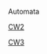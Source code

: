 Automata

  [CW2](https://muhammedzahidunal.github.io/Automata/CW2)
  
  [CW3](https://muhammedzahidunal.github.io/Automata/CW3)
